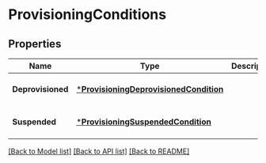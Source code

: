 # ProvisioningConditions

## Properties
Name | Type | Description | Notes
------------ | ------------- | ------------- | -------------
**Deprovisioned** | [***ProvisioningDeprovisionedCondition**](ProvisioningDeprovisionedCondition.md) |  | [optional] [default to null]
**Suspended** | [***ProvisioningSuspendedCondition**](ProvisioningSuspendedCondition.md) |  | [optional] [default to null]

[[Back to Model list]](../README.md#documentation-for-models) [[Back to API list]](../README.md#documentation-for-api-endpoints) [[Back to README]](../README.md)

